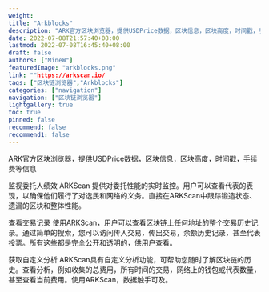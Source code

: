 ```yaml
---
weight: 
title: "Arkblocks"
description: "ARK官方区块浏览器，提供USDPrice数据，区块信息，区块高度，时间戳，手续费等信息"
date: 2022-07-08T21:57:40+08:00
lastmod: 2022-07-08T16:45:40+08:00
draft: false
authors: ["MineW"]
featuredImage: "arkblocks.png"
link: ""https://arkscan.io/
tags: ["区块链浏览器","Arkblocks"]
categories: ["navigation"]
navigation: ["区块链浏览器"]
lightgallery: true
toc: true
pinned: false
recommend: false
recommend1: false
---
```


ARK官方区块浏览器，提供USDPrice数据，区块信息，区块高度，时间戳，手续费等信息

监视委托人绩效
ARKScan 提供对委托性能的实时监控。用户可以查看代表的表现，以确保他们履行了对选民和网络的义务。直接在ARKScan中跟踪锻造状态、遗漏的区块和整体性能。


查看交易记录
使用ARKScan，用户可以查看区块链上任何地址的整个交易历史记录。通过简单的搜索，您可以访问传入交易，传出交易，余额历史记录，甚至代表投票。所有这些都是完全公开和透明的，供用户查看。


获取自定义分析
ARKScan具有自定义分析功能，可帮助您随时了解区块链的历史。查看分析，例如收集的总费用，所有时间的交易，网络上的钱包或代表数量，甚至查看当前费用。使用ARKScan，数据触手可及。